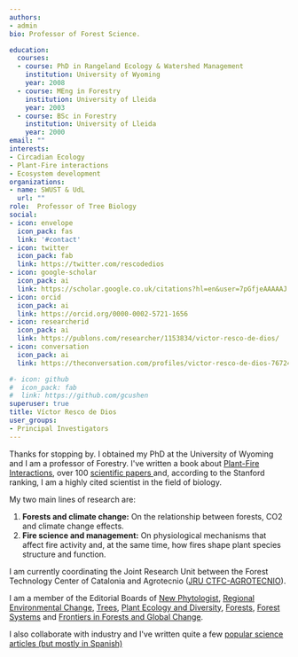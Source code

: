 ```yaml
---
authors:
- admin
bio: Professor of Forest Science. 

education:
  courses:
  - course: PhD in Rangeland Ecology & Watershed Management
    institution: University of Wyoming
    year: 2008
  - course: MEng in Forestry
    institution: University of Lleida
    year: 2003
  - course: BSc in Forestry
    institution: University of Lleida
    year: 2000
email: ""
interests:
- Circadian Ecology
- Plant-Fire interactions
- Ecosystem development
organizations:
- name: SWUST & UdL
  url: ""
role:  Professor of Tree Biology
social:
- icon: envelope
  icon_pack: fas
  link: '#contact'
- icon: twitter
  icon_pack: fab
  link: https://twitter.com/rescodedios
- icon: google-scholar
  icon_pack: ai
  link: https://scholar.google.co.uk/citations?hl=en&user=7pGfjeAAAAAJ
- icon: orcid
  icon_pack: ai
  link: https://orcid.org/0000-0002-5721-1656
- icon: researcherid
  icon_pack: ai
  link: https://publons.com/researcher/1153834/victor-resco-de-dios/
- icon: conversation
  icon_pack: ai
  link: https://theconversation.com/profiles/victor-resco-de-dios-767249/articles

#- icon: github
#  icon_pack: fab
#  link: https://github.com/gcushen
superuser: true
title: Víctor Resco de Dios
user_groups:
- Principal Investigators
---
```



Thanks for stopping by. I obtained my PhD at the University of Wyoming and I am a professor of  Forestry. I've written a book about [Plant-Fire Interactions](https://www.rescodedios.com/publication/rescode-dios-2020/),
over 100 [scientific papers ](https://www.rescodedios.com/publication/) and, according to the Stanford ranking, I am a highly cited scientist in the field of biology.


My two main lines of research are:


1)  **Forests and climate change:** On the relationship between forests, CO2 and climate change effects. 
2) **Fire science and management:** On  physiological mechanisms that affect fire activity and, at the same time, how fires shape plant species structure and function. 

I am currently coordinating the Joint Research Unit between the Forest Technology Center of Catalonia and Agrotecnio ([JRU CTFC-AGROTECNIO](https://jru.agrotecnio.ctfc.cat)).

I am a member of the Editorial Boards of [New Phytologist](https://nph.onlinelibrary.wiley.com/journal/14698137), [Regional Environmental Change](https://www.springer.com/journal/10113), [Trees](https://www.springer.com/journal/468), [Plant Ecology and Diversity](https://www.tandfonline.com/loi/tped20), [Forests](https://www.mdpi.com/journal/forests), [Forest Systems](http://revistas.inia.es/index.php/fs) and [Frontiers in Forests and Global Change](https://www.frontiersin.org/journals/forests-and-global-change). 

I also collaborate with industry and I've written quite a few [popular science articles (but mostly in Spanish)](https://www.rescodedios.com/es/prensa/)
